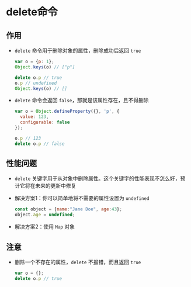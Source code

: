 # delete命令

## 作用

  + `delete` 命令用于删除对象的属性，删除成功后返回 `true`

    ```js
    var o = {p: 1};
    Object.keys(o) // ["p"]

    delete o.p // true
    o.p // undefined
    Object.keys(o) // []
    ```

  + `delete` 命令会返回 `false`，那就是该属性存在，且不得删除

    ```js
    var o = Object.defineProperty({}, 'p', {
      value: 123,
      configurable: false
    });

    o.p // 123
    delete o.p // false
    ```

## 性能问题

  + `delete` 关键字用于从对象中删除属性。这个关键字的性能表现不怎么好，预计它将在未来的更新中修复

  + 解决方案1：你可以简单地将不需要的属性设置为 `undefined`

    ```js
    const object = {name:"Jane Doe", age:43};
    object.age = undefined;
    ```

  + 解决方案2：使用 `Map`  对象

## 注意

  + 删除一个不存在的属性，`delete` 不报错，而且返回 `true`

    ```js
    var o = {};
    delete o.p // true
    ```
